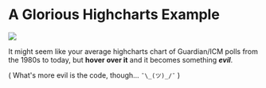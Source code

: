 # A Glorious Highcharts Example

![](http://i.imgur.com/0W1x66f.png)

It might seem like your average highcharts chart of Guardian/ICM polls from the 1980s to today, but **hover over it** and it becomes something ***evil***.

( What's more evil is the code, though... `¯\_(ツ)_/¯` )
